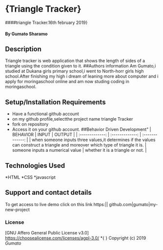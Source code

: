 # {Triangle Tracker}
####triangle Tracker.16th february 2019}
#### By **Gumato Sharamo**
## Description
 Triangle tracker is web application that shows the length of sides of a triangle using the condition given to it.
 ##Authors information
 Am Gumato,i studied at Dukana girls primary school,i went to North-horr girls high school.After finishing my high i dream of leaning more about computer and i apply for moringaschool online and am now studing coding in moringaschool.
## Setup/Installation Requirements
* Have a functional github account
* on my github profile,selectthe project name triangle Tracker
* fork on repository
* Access it on your github account.
##Behavior Driven Development"
| BEHAVIOR     | INPUT    | OUTPUT  |
| :-------------: | :-------------: | :-------------: |
| when someone inputs three values,it determines if the values can construct a triangle and moreover which type of triangle it is.      | someone inputs a numerical value       | whether it is a triangle or not.                 |
## Technologies Used
*HTML
*CSS
*javascript
## Support and contact details
To get access to live demo click on this link https:|| github.com|gumato|my-new-project
### License
[GNU Affero General Public License v3.0] https://choosealicense.com/licenses/agpl-3.0/
*{ }
Copyright (c) 2019  *Gumato*
